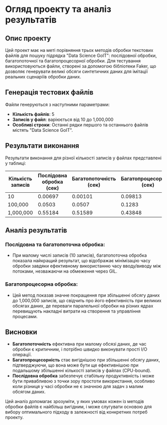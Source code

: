 # Огляд проекту та аналіз результатів

## Опис проекту

Цей проект має на меті порівняння трьох методів обробки текстових файлів для пошуку підрядка "Data Science GoIT": послідовної обробки, багатопоточної та багатопроцесорної обробки. 
Для тестування використовуються файли, створені за допомогою бібліотеки Faker, що дозволяє генерувати великі обсяги синтетичних даних для імітації реальних сценаріїв обробки даних.

## Генерація тестових файлів

Файли генеруються з наступними параметрами:
- **Кількість файлів**: 5
- **Записів у файл**: варіюється від 10 до 1,000,000
- **Особливі строки**: Останні рядки першого та останнього файлів містять "Data Science GoIT".

## Результати виконання

Результати виконання для різної кількості записів у файлах представлені у таблиці:

| Кількість записів | Послідовна обробка (сек) | Багатопоточність (сек) | Багатопроцесорність (сек) |
|-------------------|--------------------------|------------------------|---------------------------|
| 10                | 0.00697                  | 0.00101                | 0.09813                   |
| 100,000           | 0.0503                   | 0.0507                 | 0.1283                    |
| 1,000,000         | 0.55184                  | 0.51589                | 0.43848                   |

## Аналіз результатів

### Послідовна та багатопоточна обробка:
- При малому числі записів (10 записів), багатопоточна обробка показала найкращий результат, що відображає мінімізацію часу обробки завдяки ефективному використанню часу вводу/виводу між потоками, незважаючи на обмеження через GIL.

### Багатопроцесорна обробка:
- Цей метод показав значне покращення при збільшенні обсягу даних до 1,000,000 записів, що свідчить про його ефективність при великих обсягах даних, де переваги паралельної обробки на різних ядрах перевищують накладні витрати на створення та управління процесами.

## Висновки

- **Багатопоточність** ефективна при малому обсязі даних, де час обробки є критичним, і потрібно швидко виконувати прості I/O операції.
- **Багатопроцесорність** стає вигіднішою при збільшенні обсягу даних, підтверджуючи, що вона може бути ще ефективнішою при подальшому збільшенні кількості записів у файлах (CPU-bound).
- **Послідовна обробка** забезпечує стабільну продуктивність і може бути привабливою з точки зору простоти використання, особливо коли різниця у часі обробки не є значною для задач з малим обсягом даних. 

Цей аналіз допомагає зрозуміти, у яких умовах кожен із методів обробки файлів є найбільш вигідним, і може слугувати основою для вибору оптимального підходу в залежності від конкретних потреб проекту.